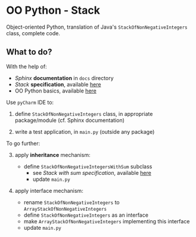 # OO Python - Stack

Object-oriented Python, translation of Java's `StackOfNonNegativeIntegers` class, complete code.

## What to do?

With the help of:
- _Sphinx_ **documentation** in `docs` directory
- _Stack_ **specification**, available [here](http://pedago.sebastienjean.fr/INFO1/BUT-INFO_R2-01/Cours/04_Synthese/CM_Synthese.pdf) 
- OO Python basics, available [here](http://pedago.sebastienjean.fr/INFO1/BUT-INFO_R2-01/Cours/10_PythonObjet/CM_PythonObjet.pdf)

Use `pyCharm` IDE to:

1. define `StackOfNonNegativeIntegers` class, in appropriate package/module (cf. Sphinx documentation)


2. write a test application, in `main.py` (outside any package)

To go further:

3. apply **inheritance** mechanism:
   - define `StackOfNonNegativeIntegersWithSum` subclass
     - see _Stack with sum specification_, available [here](http://pedago.sebastienjean.fr/INFO1/BUT-INFO_R2-01/Cours/06_Heritage-(fin)-Enumerations/CM_Heritage-(fin)-Enumerations.pdf)
     - update `main.py`

     
4. apply interface mechanism:
   - rename `StackOfNonNegativeIntegers` to `ArrayStackOfNonNegativeIntegers`
   - define `StackOfNonNegativeIntegers` as an interface
   - make `ArrayStackOfNonNegativeIntegers` implementing this interface
   - update `main.py`